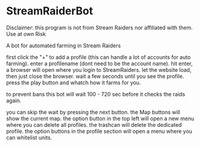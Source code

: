 # StreamRaiderBot

Disclaimer: this program is not from Stream Raiders nor affiliated with them. Use at own Risk

A bot for automated farming in Stream Raiders

first click the "+" to add a profile (this can handle a lot of accounts for auto farming).
enter a profilename (dont need to be the account name).
hit enter, a browser will open where you login to StreamRaiders.
let the website load, then just close the browser.
wait a few seconds until you see the profile.
press the play button and whatch how it farms for you.

to prevent bans this bot will wait 100 - 720 sec before it checks the raids again.

you can skip the wait by pressing the next button.
the Map buttons will show the current map.
the option button in the top left will open a new menu where you can delete all profiles.
the trashcan will delete the dedicated profile.
the option buttons in the profile section will open a menu where you can whitelist units.

